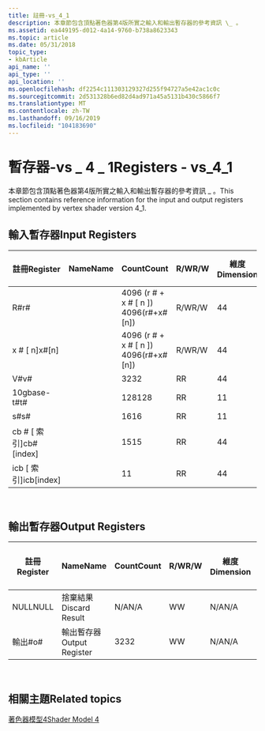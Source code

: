 ```yaml
---
title: 註冊-vs_4_1
description: 本章節包含頂點著色器第4版所實之輸入和輸出暫存器的參考資訊 \_ 。
ms.assetid: ea449195-d012-4a14-9760-b738a8623343
ms.topic: article
ms.date: 05/31/2018
topic_type:
- kbArticle
api_name: ''
api_type: ''
api_location: ''
ms.openlocfilehash: df2254c111303129327d255f94727a5e42ac1c0c
ms.sourcegitcommit: 2d531328b6ed82d4ad971a45a5131b430c5866f7
ms.translationtype: MT
ms.contentlocale: zh-TW
ms.lasthandoff: 09/16/2019
ms.locfileid: "104183690"
---
```

# <a name="registers---vs_4_1"></a><span data-ttu-id="1c9fa-103">暫存器-vs \_ 4 \_ 1</span><span class="sxs-lookup"><span data-stu-id="1c9fa-103">Registers - vs\_4\_1</span></span>

<span data-ttu-id="1c9fa-104">本章節包含頂點著色器第4版所實之輸入和輸出暫存器的參考資訊 \_ 。</span><span class="sxs-lookup"><span data-stu-id="1c9fa-104">This section contains reference information for the input and output registers implemented by vertex shader version 4\_1.</span></span>

## <a name="input-registers"></a><span data-ttu-id="1c9fa-105">輸入暫存器</span><span class="sxs-lookup"><span data-stu-id="1c9fa-105">Input Registers</span></span>



| <span data-ttu-id="1c9fa-106">註冊</span><span class="sxs-lookup"><span data-stu-id="1c9fa-106">Register</span></span>      | <span data-ttu-id="1c9fa-107">Name</span><span class="sxs-lookup"><span data-stu-id="1c9fa-107">Name</span></span> | <span data-ttu-id="1c9fa-108">Count</span><span class="sxs-lookup"><span data-stu-id="1c9fa-108">Count</span></span>              | <span data-ttu-id="1c9fa-109">R/W</span><span class="sxs-lookup"><span data-stu-id="1c9fa-109">R/W</span></span> | <span data-ttu-id="1c9fa-110">維度</span><span class="sxs-lookup"><span data-stu-id="1c9fa-110">Dimension</span></span> | <span data-ttu-id="1c9fa-111">R 可編制索引\#</span><span class="sxs-lookup"><span data-stu-id="1c9fa-111">Indexable by r\#</span></span> | <span data-ttu-id="1c9fa-112">Defaults</span><span class="sxs-lookup"><span data-stu-id="1c9fa-112">Defaults</span></span> | <span data-ttu-id="1c9fa-113">需要 DCL</span><span class="sxs-lookup"><span data-stu-id="1c9fa-113">Requires DCL</span></span> |
|---------------|------|--------------------|-----|-----------|------------------|----------|--------------|
| <span data-ttu-id="1c9fa-114">R\#</span><span class="sxs-lookup"><span data-stu-id="1c9fa-114">r\#</span></span>           |      | <span data-ttu-id="1c9fa-115">4096 (r \# + x \# \[ n \]) </span><span class="sxs-lookup"><span data-stu-id="1c9fa-115">4096(r\#+x\#\[n\])</span></span> | <span data-ttu-id="1c9fa-116">R/W</span><span class="sxs-lookup"><span data-stu-id="1c9fa-116">R/W</span></span> | <span data-ttu-id="1c9fa-117">4</span><span class="sxs-lookup"><span data-stu-id="1c9fa-117">4</span></span>         | <span data-ttu-id="1c9fa-118">否</span><span class="sxs-lookup"><span data-stu-id="1c9fa-118">No</span></span>               | <span data-ttu-id="1c9fa-119">None</span><span class="sxs-lookup"><span data-stu-id="1c9fa-119">None</span></span>     | <span data-ttu-id="1c9fa-120">Yes</span><span class="sxs-lookup"><span data-stu-id="1c9fa-120">Yes</span></span>          |
| <span data-ttu-id="1c9fa-121">x \# \[ n\]</span><span class="sxs-lookup"><span data-stu-id="1c9fa-121">x\#\[n\]</span></span>      |      | <span data-ttu-id="1c9fa-122">4096 (r \# + x \# \[ n \]) </span><span class="sxs-lookup"><span data-stu-id="1c9fa-122">4096(r\#+x\#\[n\])</span></span> | <span data-ttu-id="1c9fa-123">R/W</span><span class="sxs-lookup"><span data-stu-id="1c9fa-123">R/W</span></span> | <span data-ttu-id="1c9fa-124">4</span><span class="sxs-lookup"><span data-stu-id="1c9fa-124">4</span></span>         | <span data-ttu-id="1c9fa-125">是</span><span class="sxs-lookup"><span data-stu-id="1c9fa-125">Yes</span></span>              | <span data-ttu-id="1c9fa-126">無</span><span class="sxs-lookup"><span data-stu-id="1c9fa-126">None</span></span>     | <span data-ttu-id="1c9fa-127">Yes</span><span class="sxs-lookup"><span data-stu-id="1c9fa-127">Yes</span></span>          |
| <span data-ttu-id="1c9fa-128">V\#</span><span class="sxs-lookup"><span data-stu-id="1c9fa-128">v\#</span></span>           |      | <span data-ttu-id="1c9fa-129">32</span><span class="sxs-lookup"><span data-stu-id="1c9fa-129">32</span></span>                 | <span data-ttu-id="1c9fa-130">R</span><span class="sxs-lookup"><span data-stu-id="1c9fa-130">R</span></span>   | <span data-ttu-id="1c9fa-131">4</span><span class="sxs-lookup"><span data-stu-id="1c9fa-131">4</span></span>         | <span data-ttu-id="1c9fa-132">是</span><span class="sxs-lookup"><span data-stu-id="1c9fa-132">Yes</span></span>              | <span data-ttu-id="1c9fa-133">無</span><span class="sxs-lookup"><span data-stu-id="1c9fa-133">None</span></span>     | <span data-ttu-id="1c9fa-134">Yes</span><span class="sxs-lookup"><span data-stu-id="1c9fa-134">Yes</span></span>          |
| <span data-ttu-id="1c9fa-135">10gbase-t\#</span><span class="sxs-lookup"><span data-stu-id="1c9fa-135">t\#</span></span>           |      | <span data-ttu-id="1c9fa-136">128</span><span class="sxs-lookup"><span data-stu-id="1c9fa-136">128</span></span>                | <span data-ttu-id="1c9fa-137">R</span><span class="sxs-lookup"><span data-stu-id="1c9fa-137">R</span></span>   | <span data-ttu-id="1c9fa-138">1</span><span class="sxs-lookup"><span data-stu-id="1c9fa-138">1</span></span>         | <span data-ttu-id="1c9fa-139">否</span><span class="sxs-lookup"><span data-stu-id="1c9fa-139">No</span></span>               | <span data-ttu-id="1c9fa-140">None</span><span class="sxs-lookup"><span data-stu-id="1c9fa-140">None</span></span>     | <span data-ttu-id="1c9fa-141">Yes</span><span class="sxs-lookup"><span data-stu-id="1c9fa-141">Yes</span></span>          |
| <span data-ttu-id="1c9fa-142">s\#</span><span class="sxs-lookup"><span data-stu-id="1c9fa-142">s\#</span></span>           |      | <span data-ttu-id="1c9fa-143">16</span><span class="sxs-lookup"><span data-stu-id="1c9fa-143">16</span></span>                 | <span data-ttu-id="1c9fa-144">R</span><span class="sxs-lookup"><span data-stu-id="1c9fa-144">R</span></span>   | <span data-ttu-id="1c9fa-145">1</span><span class="sxs-lookup"><span data-stu-id="1c9fa-145">1</span></span>         | <span data-ttu-id="1c9fa-146">否</span><span class="sxs-lookup"><span data-stu-id="1c9fa-146">No</span></span>               | <span data-ttu-id="1c9fa-147">None</span><span class="sxs-lookup"><span data-stu-id="1c9fa-147">None</span></span>     | <span data-ttu-id="1c9fa-148">Yes</span><span class="sxs-lookup"><span data-stu-id="1c9fa-148">Yes</span></span>          |
| <span data-ttu-id="1c9fa-149">cb \# \[ 索引\]</span><span class="sxs-lookup"><span data-stu-id="1c9fa-149">cb\#\[index\]</span></span> |      | <span data-ttu-id="1c9fa-150">15</span><span class="sxs-lookup"><span data-stu-id="1c9fa-150">15</span></span>                 | <span data-ttu-id="1c9fa-151">R</span><span class="sxs-lookup"><span data-stu-id="1c9fa-151">R</span></span>   | <span data-ttu-id="1c9fa-152">4</span><span class="sxs-lookup"><span data-stu-id="1c9fa-152">4</span></span>         | <span data-ttu-id="1c9fa-153">是 (內容) </span><span class="sxs-lookup"><span data-stu-id="1c9fa-153">Yes(Contents)</span></span>    | <span data-ttu-id="1c9fa-154">無</span><span class="sxs-lookup"><span data-stu-id="1c9fa-154">None</span></span>     | <span data-ttu-id="1c9fa-155">Yes</span><span class="sxs-lookup"><span data-stu-id="1c9fa-155">Yes</span></span>          |
| <span data-ttu-id="1c9fa-156">icb \[ 索引\]</span><span class="sxs-lookup"><span data-stu-id="1c9fa-156">icb\[index\]</span></span>  |      | <span data-ttu-id="1c9fa-157">1</span><span class="sxs-lookup"><span data-stu-id="1c9fa-157">1</span></span>                  | <span data-ttu-id="1c9fa-158">R</span><span class="sxs-lookup"><span data-stu-id="1c9fa-158">R</span></span>   | <span data-ttu-id="1c9fa-159">4</span><span class="sxs-lookup"><span data-stu-id="1c9fa-159">4</span></span>         | <span data-ttu-id="1c9fa-160">是 (內容) </span><span class="sxs-lookup"><span data-stu-id="1c9fa-160">Yes(Contents)</span></span>    | <span data-ttu-id="1c9fa-161">無</span><span class="sxs-lookup"><span data-stu-id="1c9fa-161">None</span></span>     | <span data-ttu-id="1c9fa-162">Yes</span><span class="sxs-lookup"><span data-stu-id="1c9fa-162">Yes</span></span>          |



 

## <a name="output-registers"></a><span data-ttu-id="1c9fa-163">輸出暫存器</span><span class="sxs-lookup"><span data-stu-id="1c9fa-163">Output Registers</span></span>



| <span data-ttu-id="1c9fa-164">註冊</span><span class="sxs-lookup"><span data-stu-id="1c9fa-164">Register</span></span> | <span data-ttu-id="1c9fa-165">Name</span><span class="sxs-lookup"><span data-stu-id="1c9fa-165">Name</span></span>            | <span data-ttu-id="1c9fa-166">Count</span><span class="sxs-lookup"><span data-stu-id="1c9fa-166">Count</span></span> | <span data-ttu-id="1c9fa-167">R/W</span><span class="sxs-lookup"><span data-stu-id="1c9fa-167">R/W</span></span> | <span data-ttu-id="1c9fa-168">維度</span><span class="sxs-lookup"><span data-stu-id="1c9fa-168">Dimension</span></span> | <span data-ttu-id="1c9fa-169">R 可編制索引\#</span><span class="sxs-lookup"><span data-stu-id="1c9fa-169">Indexable by r\#</span></span> | <span data-ttu-id="1c9fa-170">Defaults</span><span class="sxs-lookup"><span data-stu-id="1c9fa-170">Defaults</span></span> | <span data-ttu-id="1c9fa-171">需要 DCL</span><span class="sxs-lookup"><span data-stu-id="1c9fa-171">Requires DCL</span></span> |
|----------|-----------------|-------|-----|-----------|------------------|----------|--------------|
| <span data-ttu-id="1c9fa-172">NULL</span><span class="sxs-lookup"><span data-stu-id="1c9fa-172">NULL</span></span>     | <span data-ttu-id="1c9fa-173">捨棄結果</span><span class="sxs-lookup"><span data-stu-id="1c9fa-173">Discard Result</span></span>  | <span data-ttu-id="1c9fa-174">N/A</span><span class="sxs-lookup"><span data-stu-id="1c9fa-174">N/A</span></span>   | <span data-ttu-id="1c9fa-175">W</span><span class="sxs-lookup"><span data-stu-id="1c9fa-175">W</span></span>   | <span data-ttu-id="1c9fa-176">N/A</span><span class="sxs-lookup"><span data-stu-id="1c9fa-176">N/A</span></span>       | <span data-ttu-id="1c9fa-177">N/A</span><span class="sxs-lookup"><span data-stu-id="1c9fa-177">N/A</span></span>              | <span data-ttu-id="1c9fa-178">N/A</span><span class="sxs-lookup"><span data-stu-id="1c9fa-178">N/A</span></span>      | <span data-ttu-id="1c9fa-179">否</span><span class="sxs-lookup"><span data-stu-id="1c9fa-179">No</span></span>           |
| <span data-ttu-id="1c9fa-180">輸出\#</span><span class="sxs-lookup"><span data-stu-id="1c9fa-180">o\#</span></span>      | <span data-ttu-id="1c9fa-181">輸出暫存器</span><span class="sxs-lookup"><span data-stu-id="1c9fa-181">Output Register</span></span> | <span data-ttu-id="1c9fa-182">32</span><span class="sxs-lookup"><span data-stu-id="1c9fa-182">32</span></span>    | <span data-ttu-id="1c9fa-183">W</span><span class="sxs-lookup"><span data-stu-id="1c9fa-183">W</span></span>   | <span data-ttu-id="1c9fa-184">N/A</span><span class="sxs-lookup"><span data-stu-id="1c9fa-184">N/A</span></span>       | <span data-ttu-id="1c9fa-185">N/A</span><span class="sxs-lookup"><span data-stu-id="1c9fa-185">N/A</span></span>              | <span data-ttu-id="1c9fa-186">4</span><span class="sxs-lookup"><span data-stu-id="1c9fa-186">4</span></span>        | <span data-ttu-id="1c9fa-187">是</span><span class="sxs-lookup"><span data-stu-id="1c9fa-187">Yes</span></span>          |



 

## <a name="related-topics"></a><span data-ttu-id="1c9fa-188">相關主題</span><span class="sxs-lookup"><span data-stu-id="1c9fa-188">Related topics</span></span>

<dl> <dt>

[<span data-ttu-id="1c9fa-189">著色器模型4</span><span class="sxs-lookup"><span data-stu-id="1c9fa-189">Shader Model 4</span></span>](dx-graphics-hlsl-sm4.md)
</dt> </dl>

 

 





